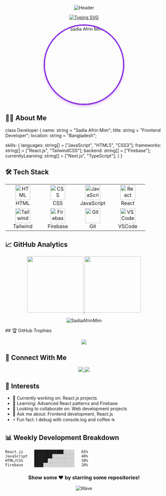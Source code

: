 <div align="center">
 
![Header](https://capsule-render.vercel.app/api?type=waving&color=gradient&height=250&section=header&text=Sadia%20Afrin%20Mim&fontSize=60&animation=fadeIn&fontAlignY=35&color=50,8A2BE2,FF6347)

[![Typing SVG](https://readme-typing-svg.demolab.com?font=Fira+Code&size=22&duration=3000&pause=1000&color=8A4FFF&center=true&vCenter=true&width=600&lines=Frontend+Developer;React.js+Enthusiast;Full+Stack+Web+Developer+in+Training;Passionate+about+Learning+and+Growing)](https://git.io/typing-svg)

<img src="https://i.ibb.co.com/0p1mkDZt/photo-6242537220602971162-x.jpg" alt="Sadia Afrin Mim" width="250" height="250" style="border-radius: 50%; border: 4px solid #8A2BE2; box-shadow: 0 4px 6px rgba(138,43,226,0.3);">
</div>

## 👩‍💻 About Me
class Developer {
  name: string = "Sadia Afrin Mim";
  title: string = "Frontend Developer";
  location: string = "Bangladesh";
  
  skills: {
    languages: string[] = ["JavaScript", "HTML5", "CSS3"];
    frameworks: string[] = ["React.js", "TailwindCSS"];
    backend: string[] = ["Firebase"];
    currentlyLearning: string[] = ["Next.js", "TypeScript"];
  }
}

## 🛠️ Tech Stack
<div align="center">
<table>
<tr>
<td align="center" width="96">
  <a href="#">
    <img src="https://skillicons.dev/icons?i=html" width="48" height="48" alt="HTML" />
  </a>
  <br>HTML
</td>
<td align="center" width="96">
  <a href="#">
    <img src="https://skillicons.dev/icons?i=css" width="48" height="48" alt="CSS" />
  </a>
  <br>CSS
</td>
<td align="center" width="96">
  <a href="#">
    <img src="https://skillicons.dev/icons?i=js" width="48" height="48" alt="JavaScript" />
  </a>
  <br>JavaScript
</td>
<td align="center" width="96">
  <a href="#">
    <img src="https://skillicons.dev/icons?i=react" width="48" height="48" alt="React" />
  </a>
  <br>React
</td>
</tr>
<tr>
<td align="center" width="96">
  <a href="#">
    <img src="https://skillicons.dev/icons?i=tailwind" width="48" height="48" alt="Tailwind" />
  </a>
  <br>Tailwind
</td>
<td align="center" width="96">
  <a href="#">
    <img src="https://skillicons.dev/icons?i=firebase" width="48" height="48" alt="Firebase" />
  </a>
  <br>Firebase
</td>
<td align="center" width="96">
  <a href="#">
    <img src="https://skillicons.dev/icons?i=git" width="48" height="48" alt="Git" />
  </a>
  <br>Git
</td>
<td align="center" width="96">
  <a href="#">
    <img src="https://skillicons.dev/icons?i=vscode" width="48" height="48" alt="VSCode" />
  </a>
  <br>VSCode
</td>
</tr>
</table>
</div>

## 📈 GitHub Analytics
<p align="center"> <a href="https://github.com/SadiaAfrinMim"> <img height="180em" src="https://github-readme-stats.vercel.app/api?username=SadiaAfrinMim&show_icons=true&theme=radical"/> <img height="180em" src="https://github-readme-stats.vercel.app/api/top-langs/?username=SadiaAfrinMim&layout=compact&theme=radical"/> </a> </p><p align="center"> <img src="https://github-readme-streak-stats.herokuapp.com/?user=SadiaAfrinMim&theme=radical" alt="SadiaAfrinMim" /> </p>
## 🏆 GitHub Trophies
<p align="center">
  <img src="https://github-profile-trophy.vercel.app/?username=SadiaAfrinMim&theme=radical&row=1&column=6" />
</p>

## 🤝 Connect With Me
<p align="center">
  <a href="https://www.linkedin.com/in/sadia-afrin-mim-5198121b0/">
    <img src="https://img.shields.io/badge/LinkedIn-0077B5?style=for-the-badge&logo=linkedin&logoColor=white" />
  </a>
  <a href="mailto:sadiaafrinmim660@gmail.com">
    <img src="https://img.shields.io/badge/Gmail-D14836?style=for-the-badge&logo=gmail&logoColor=white" />
  </a>
</p>

## 📌 Interests
- 🔭 Currently working on: React.js projects
- 🌱 Learning: Advanced React patterns and Firebase
- 👯 Looking to collaborate on: Web development projects
- 💬 Ask me about: Frontend development, React.js
- ⚡ Fun fact: I debug with console.log and coffee ☕

## 📊 Weekly Development Breakdown
```text
React.js     █████████████░░░░░   65%
JavaScript   ████████░░░░░░░░░░   40%
HTML/CSS     ██████░░░░░░░░░░░░   30%
Firebase     ████░░░░░░░░░░░░░░   20%
```

<div align="center">
  
### Show some ❤️ by starring some repositories!

![Wave](https://capsule-render.vercel.app/api?type=waving&color=gradient&height=100&section=footer)
</div>
